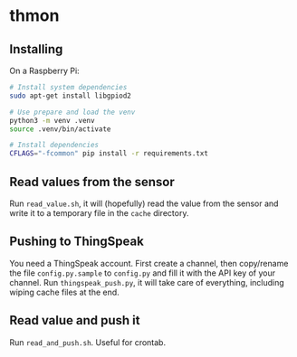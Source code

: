 # thmon

## Installing

On a Raspberry Pi:

```sh
# Install system dependencies
sudo apt-get install libgpiod2

# Use prepare and load the venv
python3 -m venv .venv
source .venv/bin/activate

# Install dependencies
CFLAGS="-fcommon" pip install -r requirements.txt
```

## Read values from the sensor

Run `read_value.sh`, it will (hopefully) read the value from the sensor and write it to a temporary file in the `cache` directory.


## Pushing to ThingSpeak

You need a ThingSpeak account. First create a channel, then copy/rename the file `config.py.sample` to `config.py` and fill it with the API key of your channel.
Run `thingspeak_push.py`, it will take care of everything, including wiping cache files at the end.


## Read value and push it

Run `read_and_push.sh`. Useful for crontab.
